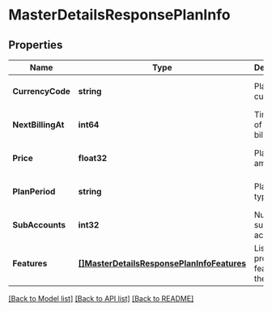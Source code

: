# MasterDetailsResponsePlanInfo

## Properties
Name | Type | Description | Notes
------------ | ------------- | ------------- | -------------
**CurrencyCode** | **string** | Plan currency | [optional] [default to null]
**NextBillingAt** | **int64** | Timestamp of next billing date | [optional] [default to null]
**Price** | **float32** | Plan amount | [optional] [default to null]
**PlanPeriod** | **string** | Plan period type | [optional] [default to null]
**SubAccounts** | **int32** | Number of sub-accounts | [optional] [default to null]
**Features** | [**[]MasterDetailsResponsePlanInfoFeatures**](MasterDetailsResponsePlanInfoFeatures.md) | List of provided features in the plan | [optional] [default to null]

[[Back to Model list]](../README.md#documentation-for-models) [[Back to API list]](../README.md#documentation-for-api-endpoints) [[Back to README]](../README.md)


